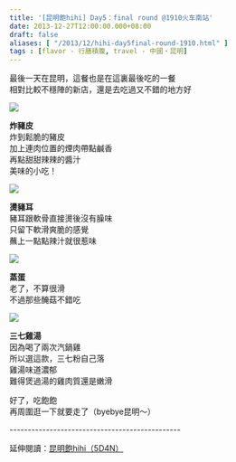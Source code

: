 ```yaml
---
title: '[昆明飽hihi] Day5：final round @1910火车南站'
date: 2013-12-27T12:00:00.000+08:00
draft: false
aliases: [ "/2013/12/hihi-day5final-round-1910.html" ]
tags : [flavor - 行膳積腹, travel - 中國・昆明]
---
```


最後一天在昆明，這餐也是在這裏最後吃的一餐  
相對比較不穩陣的新店，還是去吃過又不錯的地方好  

[![](https://1.bp.blogspot.com/-qKmFP8kj7gk/XCiRUoH_zhI/AAAAAAAADSA/kP9kMIBn7esd4VlieLZtAu7ox5SjHRc0wCLcBGAs/s640/93.jpg)](https://1.bp.blogspot.com/-qKmFP8kj7gk/XCiRUoH_zhI/AAAAAAAADSA/kP9kMIBn7esd4VlieLZtAu7ox5SjHRc0wCLcBGAs/s1600/93.jpg)

**炸豬皮**  
炸到鬆脆的豬皮  
加上連肉位置的煙肉帶點鹹香  
再點甜甜辣辣的醬汁  
美味的小吃！  

[![](https://3.bp.blogspot.com/-odNTZhlGZf8/XCiRbN_cs2I/AAAAAAAADSI/P1vFKtvah1QGNWfOxR1wxXobRN8a_VuiACLcBGAs/s640/94.jpg)](https://3.bp.blogspot.com/-odNTZhlGZf8/XCiRbN_cs2I/AAAAAAAADSI/P1vFKtvah1QGNWfOxR1wxXobRN8a_VuiACLcBGAs/s1600/94.jpg)

**燙豬耳**  
豬耳跟軟骨直接燙後沒有臊味  
只留下軟滑爽脆的感覺  
蘸上一點點辣汁就很惹味  

[![](https://3.bp.blogspot.com/-a4GNzwAPk5w/XCiRgZn8uiI/AAAAAAAADSM/CBbmMppiVlAlH5uKf6uZt3DbuWkRUae_QCLcBGAs/s640/95.jpg)](https://3.bp.blogspot.com/-a4GNzwAPk5w/XCiRgZn8uiI/AAAAAAAADSM/CBbmMppiVlAlH5uKf6uZt3DbuWkRUae_QCLcBGAs/s1600/95.jpg)

**蒸蛋**  
老了，不算很滑  
不過那些醃菇不錯吃  

[![](https://4.bp.blogspot.com/-6PCbfGxkr_8/XCiRmBuUzZI/AAAAAAAADSU/VLxToAhItbgI5lJTwUvmIjLXQMAgpTrXwCLcBGAs/s640/96.jpg)](https://4.bp.blogspot.com/-6PCbfGxkr_8/XCiRmBuUzZI/AAAAAAAADSU/VLxToAhItbgI5lJTwUvmIjLXQMAgpTrXwCLcBGAs/s1600/96.jpg)

**三七雞湯**  
因為喝了兩次汽鍋雞  
所以選這款，三七粉自己落  
雞湯味道濃郁  
難得煲過湯的雞肉質還是嫩滑  
  
  
  
好了，吃飽飽  
再周圍逛一下就要走了（byebye昆明～）  
  
\-----------------------------------------------  
  
延伸閱讀：[昆明飽hihi（5D4N）](http://www.hidie.net/2013/12/hihi5d4n.html)
